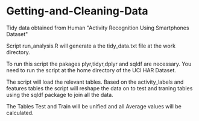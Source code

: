 # Getting-and-Cleaning-Data

Tidy data obtained from Human "Activity Recognition Using Smartphones Dataset"

Script run_analysis.R will generate a the tidy_data.txt file at the work directory.

To run this script the pakages plyr,tidyr,dplyr and sqldf are necessary. You need to run the script at the home directory of the UCI HAR Dataset.

The script will load the relevant tables. Based on the activity_labels and features tables the script will reshape the data on to test and traning tables using the sqldf package to join all the data.

The Tables Test and Train will be unified and all Average values will be calculated.
